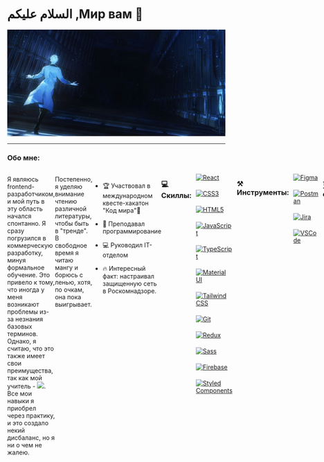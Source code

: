 # <div align="left"> السلام عليكم ,Мир вам 👋</div>

<img alt="JPG" src="https://github.com/AmalDoskhoev/AmalDoskhoev/raw/main/assets/intro.jpg">

---

### Обо мне:
<div style="display: flex">
<p>
Я являюсь frontend-разработчиком, и мой путь в эту область начался спонтанно. Я сразу погрузился в коммерческую разработку, минуя формальное обучение. Это привело к тому, что иногда у меня возникают проблемы из-за незнания базовых терминов. Однако, я считаю, что это также имеет свои преимущества, так как мой учитель - <img src="https://www.vectorlogo.zone/logos/google/google-ar21.svg" width="70px">. Все мои навыки я приобрел через практику, и это создало некий дисбаланс, но я ни о чем не жалею.
  
Постепенно, я уделяю внимание чтению различной литературы, чтобы быть в "тренде".
В свободное время я читаю мангу и борюсь с ленью, хотя, по очкам, она пока выигрывает. 

- 🏆 Участвовал в международном квесте-хакатон "Код мира"🚀  
  
- 🏫 Преподавал программирование  

- 💻 Руководил IT-отделом  
  
- 🔥 Интересный факт: настраивал защищенную сеть в Роскомнадзоре.  

---

### 💻 Скиллы:
<div align="left">  
<a href="https://reactjs.org/" target="_blank"><img style="margin: 10px" src="https://profilinator.rishav.dev/skills-assets/react-original-wordmark.svg" alt="React" height="50" /></a>  
<a href="https://www.w3schools.com/css/" target="_blank"><img style="margin: 10px" src="https://profilinator.rishav.dev/skills-assets/css3-original-wordmark.svg" alt="CSS3" height="50" /></a>  
<a href="https://en.wikipedia.org/wiki/HTML5" target="_blank"><img style="margin: 10px" src="https://profilinator.rishav.dev/skills-assets/html5-original-wordmark.svg" alt="HTML5" height="50" /></a>  
<a href="https://www.javascript.com/" target="_blank"><img style="margin: 10px" src="https://profilinator.rishav.dev/skills-assets/javascript-original.svg" alt="JavaScript" height="50" /></a>  
<a href="https://www.typescriptlang.org/" target="_blank"><img style="margin: 10px" src="https://profilinator.rishav.dev/skills-assets/typescript-original.svg" alt="TypeScript" height="50" /></a>  
<a href="https://mui.com/" target="_blank"><img style="margin: 10px" src="https://profilinator.rishav.dev/skills-assets/mui.png" alt="Material UI" height="50" /></a>  
<a href="https://www.tailwindcss.com/" target="_blank"><img style="margin: 10px" src="https://profilinator.rishav.dev/skills-assets/tailwindcss.svg" alt="Tailwind CSS" height="50" /></a>  
<a href="https://github.com/" target="_blank"><img style="margin: 10px" src="https://profilinator.rishav.dev/skills-assets/git-scm-icon.svg" alt="Git" height="50" /></a>  
<a href="https://redux.js.org/" target="_blank"><img style="margin: 10px" src="https://profilinator.rishav.dev/skills-assets/redux-original.svg" alt="Redux" height="50" /></a>  
<a href="https://sass-lang.com/" target="_blank"><img style="margin: 10px" src="https://profilinator.rishav.dev/skills-assets/sass-original.svg" alt="Sass" height="50" /></a>  
<a href="https://firebase.google.com/" target="_blank"><img style="margin: 10px" src="https://profilinator.rishav.dev/skills-assets/firebase.png" alt="Firebase" height="50" /></a>  
<a href="https://styled-components.com/" target="_blank"><img style="margin: 10px" src="https://profilinator.rishav.dev/skills-assets/styled-components.png" alt="Styled Components" height="50" /></a>  
</div>

---

### ⚒ Инструменты: 
<div align="left">  
<a href="https://www.figma.com/" target="_blank"><img style="margin: 10px" src="https://profilinator.rishav.dev/skills-assets/figma-icon.svg" alt="Figma" height="50" /></a>
<a href="https://www.postman.com/" target="_blank"><img style="margin: 10px" src="https://www.vectorlogo.zone/logos/getpostman/getpostman-icon.svg" alt="Postman" height="50" /></a> 
<a href="https://www.atlassian.com/" target="_blank"><img style="margin: 10px" src="https://www.vectorlogo.zone/logos/atlassian_jira/atlassian_jira-icon.svg" alt="Jira" height="50" /></a>
<a href="https://code.visualstudio.com/" target="_blank"><img style="margin: 10px" src="https://www.vectorlogo.zone/logos/visualstudio_code/visualstudio_code-icon.svg" alt="VSCode" height="50" /></a>
</div>

---

### 更 Доп. скиллы:  
<div align="left">  
<a href="https://docs.microsoft.com/en-us/dotnet/csharp/" target="_blank"><img style="margin: 10px" src="https://profilinator.rishav.dev/skills-assets/csharp-original.svg" alt="C#" height="50" /></a>  
<a href="https://unity.com/" target="_blank"><img style="margin: 10px" src="https://profilinator.rishav.dev/skills-assets/unity.png" alt="Unity" height="50" /></a>  
</div>

---

### ⚙ GitHub статистика:
<table>
  <tr>
    <td>
      <img align="left" src="https://github-readme-stats.vercel.app/api?username=AmalDoskhoev&show_icons=true&count_private=true&hide_border=true&theme=tokyonight" alt="webDev's Github stats" />
    </td>
    <td>
      <img height="195px" align="right" alt="webDev's Github Languages" src="https://github-readme-stats.vercel.app/api/top-langs/?username=AmalDoskhoev&layout=compact&theme=tokyonight&hide_border=true" />
    </td>
  </tr>
</table>

---

### 💻 Codewars:
![codewars](https://www.codewars.com/users/AmalDoskhoev/badges/large)

---

### 🛰 Связаться со мной:
[![Telegram Badge](https://img.shields.io/badge/-AmalDoskhoev-blue?style=for-the-badge&logo=Telegram&logoColor=white)](https://t.me/Amal_Doskhoev) [![Github Badge](https://img.shields.io/badge/github-%2324292e.svg?&style=for-the-badge&logo=github&logoColor=white)](https://github.com/AmalDoskhoev) [![Instagram Badge](https://img.shields.io/badge/instagram-%23000000.svg?&style=for-the-badge&logo=instagram&logoColor=white)](https://instagram.com/_doskhoev_a)

---

<img alt="Rain" width="100%" src="https://github.com/AmalDoskhoev/AmalDoskhoev/raw/main/assets/rain.gif">
<img alt="Rain" width="100%" src="https://github.com/AmalDoskhoev/AmalDoskhoev/raw/main/assets/rain1.gif">

---

<div align="left">
<img src="https://komarev.com/ghpvc/?username=AmalDoskhoev&&style=flat-square" align="center" />
</div>  
